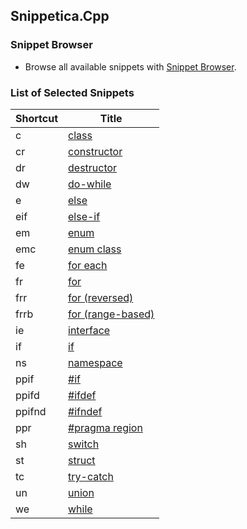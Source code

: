 ## Snippetica.Cpp

### Snippet Browser
* Browse all available snippets with [Snippet Browser](http://pihrt.net/snippetica/snippets?engine=vs&language=cpp).

### List of Selected Snippets

Shortcut | Title
-------- | -----
c|[class](Class.snippet)
cr|[constructor](Constructor.snippet)
dr|[destructor](Destructor.snippet)
dw|[do\-while](DoWhile.snippet)
e|[else](Else.snippet)
eif|[else\-if](ElseIf.snippet)
em|[enum](Enum.snippet)
emc|[enum class](EnumClass.snippet)
fe|[for each](ForEach.snippet)
fr|[for](For.snippet)
frr|[for \(reversed\)](ForReversed.snippet)
frrb|[for \(range\-based\)](ForRangeBased.snippet)
ie|[interface](Interface.snippet)
if|[if](If.snippet)
ns|[namespace](Namespace.snippet)
ppif|[\#if](PreprocessorDirectiveIf.snippet)
ppifd|[\#ifdef](PreprocessorDirectiveIfdef.snippet)
ppifnd|[\#ifndef](PreprocessorDirectiveIfndef.snippet)
ppr|[\#pragma region](PreprocessorDirectiveRegion.snippet)
sh|[switch](Switch.snippet)
st|[struct](Struct.snippet)
tc|[try\-catch](Try.snippet)
un|[union](Union.snippet)
we|[while](While.snippet)
